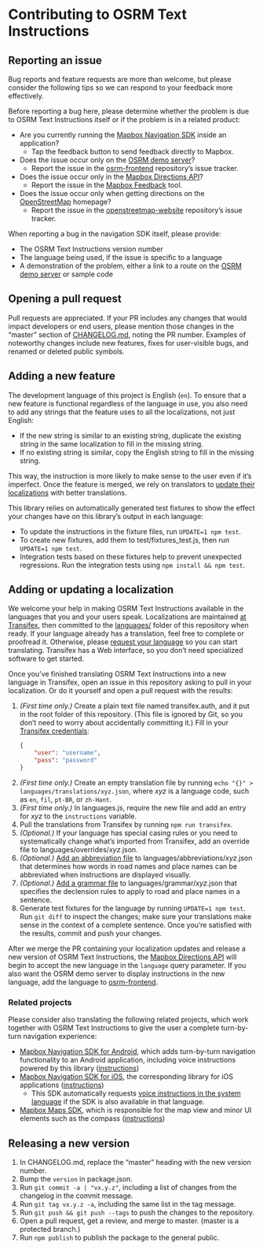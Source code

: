 # Contributing to OSRM Text Instructions

## Reporting an issue

Bug reports and feature requests are more than welcome, but please consider the following tips so we can respond to your feedback more effectively.

Before reporting a bug here, please determine whether the problem is due to OSRM Text Instructions itself or if the problem is in a related product:

* Are you currently running the [Mapbox Navigation SDK](https://www.mapbox.com/navigation-sdk/) inside an application?
  * Tap the feedback button to send feedback directly to Mapbox.
* Does the issue occur only on the [OSRM demo server](http://map.project-osrm.org/)?
  * Report the issue in the [osrm-frontend](https://github.com/Project-OSRM/osrm-frontend/) repository’s issue tracker.
* Does the issue occur only in the [Mapbox Directions API](https://www.mapbox.com/api-documentation/#directions)?
  * Report the issue in the [Mapbox Feedback](https://www.mapbox.com/feedback/) tool.
* Does the issue occur only when getting directions on the [OpenStreetMap](https://www.openstreetmap.org/) homepage?
  * Report the issue in the [openstreetmap-website](https://github.com/openstreetmap/openstreetmap-website/) repository’s issue tracker.

When reporting a bug in the navigation SDK itself, please provide:

* The OSRM Text Instructions version number
* The language being used, if the issue is specific to a language
* A demonstration of the problem, either a link to a route on the [OSRM demo server](http://map.project-osrm.org/) or sample code

## Opening a pull request

Pull requests are appreciated. If your PR includes any changes that would impact developers or end users, please mention those changes in the “master” section of [CHANGELOG.md](CHANGELOG.md), noting the PR number. Examples of noteworthy changes include new features, fixes for user-visible bugs, and renamed or deleted public symbols.

## Adding a new feature

The development language of this project is English (`en`). To ensure that a new feature is functional regardless of the language in use, you also need to add any strings that the feature uses to all the localizations, not just English:

* If the new string is similar to an existing string, duplicate the existing string in the same localization to fill in the missing string.
* If no existing string is similar, copy the English string to fill in the missing string.

This way, the instruction is more likely to make sense to the user even if it’s imperfect. Once the feature is merged, we rely on translators to [update their localizations](#adding-or-updating-a-localization) with better translations.

This library relies on automatically generated test fixtures to show the effect your changes have on this library’s output in each language:

* To update the instructions in the fixture files, run `UPDATE=1 npm test`.
* To create new fixtures, add them to test/fixtures_test.js, then run `UPDATE=1 npm test`.
* Integration tests based on these fixtures help to prevent unexpected regressions. Run the integration tests using `npm install && npm test`.

## Adding or updating a localization

We welcome your help in making OSRM Text Instructions available in the languages that you and your users speak. Localizations are maintained [at Transifex](https://www.transifex.com/project-osrm/osrm-text-instructions/), then committed to the [languages/](https://github.com/Project-OSRM/osrm-text-instructions/tree/master/languages/) folder of this repository when ready. If your language already has a translation, feel free to complete or proofread it. Otherwise, please [request your language](https://www.transifex.com/project-osrm/osrm-text-instructions/) so you can start translating. Transifex has a Web interface, so you don’t need specialized software to get started.

Once you’ve finished translating OSRM Text Instructions into a new language in Transifex, open an issue in this repository asking to pull in your localization. Or do it yourself and open a pull request with the results:

1. _(First time only.)_ Create a plain text file named transifex.auth, and it put in the root folder of this repository. (This file is ignored by Git, so you don’t need to worry about accidentally committing it.) Fill in your [Transifex credentials](https://docs.transifex.com/api/introduction#authentication):
   ```json
   {
       "user": "username",
       "pass": "password"
   }
   ```
1. _(First time only.)_ Create an empty translation file by running `echo "{}" > languages/translations/xyz.json`, where _xyz_ is a language code, such as `en`, `fil`, `pt-BR`, or `zh-Hant`.
1. _(First time only.)_ In languages.js, require the new file and add an entry for _xyz_ to the `instructions` variable.
1. Pull the translations from Transifex by running `npm run transifex`.
1. _(Optional.)_ If your language has special casing rules or you need to systematically change what’s imported from Transifex, add an override file to languages/overrides/_xyz_.json.
1. _(Optional.)_ [Add an abbreviation file](languages/abbreviations/README.md) to languages/abbreviations/_xyz_.json that determines how words in road names and place names can be abbreviated when instructions are displayed visually.
1. _(Optional.)_ [Add a grammar file](languages/grammar/README.md) to languages/grammar/_xyz_.json that specifies the declension rules to apply to road and place names in a sentence.
1. Generate test fixtures for the language by running `UPDATE=1 npm test`. Run `git diff` to inspect the changes; make sure your translations make sense in the context of a complete sentence. Once you’re satisfied with the results, commit and push your changes.

After we merge the PR containing your localization updates and release a new version of OSRM Text Instructions, the [Mapbox Directions API](https://www.mapbox.com/api-documentation/#directions) will begin to accept the new language in the `language` query parameter. If you also want the OSRM demo server to display instructions in the new language, add the language to [osrm-frontend](https://github.com/Project-OSRM/osrm-frontend/).

### Related projects

Please consider also translating the following related projects, which work together with OSRM Text Instructions to give the user a complete turn-by-turn navigation experience:

* [Mapbox Navigation SDK for Android](https://www.transifex.com/mapbox/mapbox-navigation-sdk-for-android/), which adds turn-by-turn navigation functionality to an Android application, including voice instructions powered by this library ([instructions](https://github.com/mapbox/mapbox-navigation-android/#translations))
* [Mapbox Navigation SDK for iOS](https://www.transifex.com/mapbox/mapbox-navigation-ios/), the corresponding library for iOS applications ([instructions](https://github.com/mapbox/mapbox-navigation-ios/blob/master/CONTRIBUTING.md#adding-or-updating-a-localization))
  * This SDK automatically requests [voice instructions in the system language](https://github.com/mapbox/mapbox-navigation-ios/blob/master/docs/guides/Localization%20and%20Internationalization.md#spoken-instructions) if the SDK is also available in that language.
* [Mapbox Maps SDK](https://www.transifex.com/mapbox/mapbox-gl-native/), which is responsible for the map view and minor UI elements such as the compass ([instructions](https://github.com/mapbox/mapbox-gl-native/blob/master/platform/ios/DEVELOPING.md#adding-a-localization))

## Releasing a new version

1. In CHANGELOG.md, replace the “master” heading with the new version number.
1. Bump the `version` in package.json.
1. Run `git commit -a | "vx.y.z"`, including a list of changes from the changelog in the commit message.
1. Run `git tag vx.y.z -a`, including the same list in the tag message.
1. Run `git push && git push --tags` to push the changes to the repository.
1. Open a pull request, get a review, and merge to master. (master is a protected branch.)
1. Run `npm publish` to publish the package to the general public.
